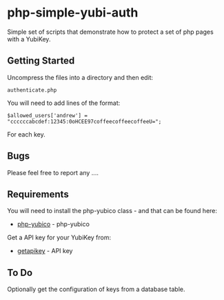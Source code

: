 # php-simple-yubi-auth
Simple set of scripts that demonstrate how to protect a set of php pages with a YubiKey.

## Getting Started

Uncompress the files into a directory and then edit:

```
authenticate.php 
```

You will need to add lines of the format:

```
$allowed_users['andrew'] = "ccccccabcdef:12345:0oHCEE97coffeecoffeecoffeeU="; 
```

For each key.

## Bugs

Please feel free to report any ....

## Requirements
You will need to install the php-yubico class - and that can be found here:

* [php-yubico](https://github.com/Yubico/php-yubico) - php-yubico

Get a API key for your YubiKey from:

* [getapikey](https://upgrade.yubico.com/getapikey) - API key


## To Do
Optionally get the configuration of keys from a database table.

